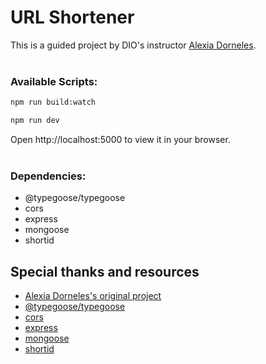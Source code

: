 # URL Shortener

This is a guided project by DIO's instructor [Alexia Dorneles](https://github.com/alexiadorneles).
<br><br>
### Available Scripts:

```sh
npm run build:watch
```

```sh
npm run dev
```

Open http://localhost:5000 to view it in your browser.
<br><br>
### Dependencies:
- @typegoose/typegoose
- cors
- express
- mongoose
- shortid

## Special thanks and resources

- [Alexia Dorneles's original project](https://github.com/alexiadorneles/url-shortener-dio)
- [@typegoose/typegoose](https://www.npmjs.com/package/@typegoose/typegoose)
- [cors](https://www.npmjs.com/package/cors)
- [express](http://expressjs.com)
- [mongoose](https://mongoosejs.com)
- [shortid](https://www.npmjs.com/package/shortid)
